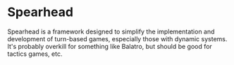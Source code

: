 # Spearhead
Spearhead is a framework designed to simplify the implementation and development of turn-based games, especially those with dynamic systems. It's probably overkill for something like Balatro, but should be good for tactics games, etc.
